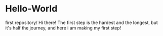 # Hello-World
first repository/
Hi there!
The first step is the hardest and the longest, but it's half the journey,
and here i am making my first step!

